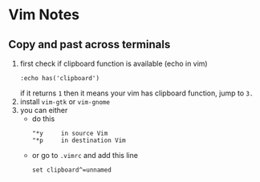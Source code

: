 # Vim Notes
## Copy and past across terminals
   1. first check if clipboard function is available (echo in vim)
      ```
      :echo has('clipboard')
      ```
      if it returns `1` then it means your vim has clipboard function, jump to `3.`
   2. install `vim-gtk` or `vim-gnome`
   3. you can either
      - do this
        ```
        "*y     in source Vim
        "*p     in destination Vim
        ```
      - or go to `.vimrc` and add this line
        ```
        set clipboard^=unnamed
        ```
